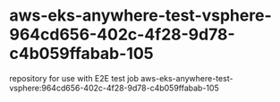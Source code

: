 # aws-eks-anywhere-test-vsphere-964cd656-402c-4f28-9d78-c4b059ffabab-105
repository for use with E2E test job aws-eks-anywhere-test-vsphere:964cd656-402c-4f28-9d78-c4b059ffabab-105
